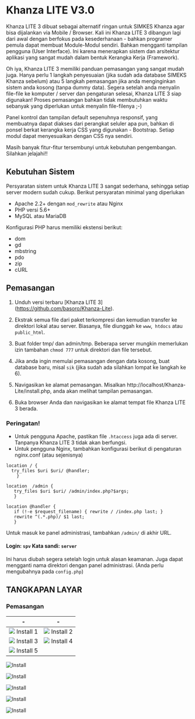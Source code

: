 # Khanza LITE V3.0

Khanza LITE 3  dibuat sebagai alternatif ringan untuk SIMKES Khanza agar bisa dijalankan via Mobile / Browser. Kali ini Khanza LITE 3  dibangun lagi dari awal dengan berfokus pada kesederhanaan - bahkan programer pemula dapat membuat Module-Modul sendiri. Bahkan mengganti tampilan pengguna (User Interface). Ini karena menerapkan sistem dan arsitektur aplikasi yang sangat mudah dalam bentuk Kerangka Kerja (Framework).

Oh iya, Khanza LITE 3  memiliki panduan pemasangan yang sangat mudah juga. Hanya perlu 1 langkah penyesuaian (jika sudah ada database SIMEKS Khanza sebelum) atau 5 langkah pemasangan jika anda menginginkan sistem anda kosong (tanpa dummy data). Segera setelah anda menyalin file-file ke komputer / server dan pengaturan selesai, Khanza LITE 3  siap digunakan! Proses pemasangan bahkan tidak membutuhkan waktu sebanyak yang diperlukan untuk menyalin file-filenya ;-)

Panel kontrol dan tampilan default sepenuhnya responsif, yang membuatnya dapat diakses dari perangkat seluler apa pun, bahkan di ponsel berkat kerangka kerja CSS yang digunakan - Bootstrap. Setiap modul dapat menyesuaikan dengan CSS nya sendiri.

Masih banyak fitur-fitur tersembunyi untuk kebutuhan pengembangan. Silahkan jelajahi!!


Kebutuhan Sistem
----------------

Persyaratan sistem untuk Khanza LITE 3  sangat sederhana, sehingga setiap server modern sudah cukup. Berikut persyaratan minimal yang diperlukan

+ Apache 2.2+ dengan `mod_rewrite` atau Nginx
+ PHP versi 5.6+
+ MySQL atau MariaDB

Konfigurasi PHP harus memiliki ekstensi berikut:

+ dom
+ gd
+ mbstring
+ pdo
+ zip
+ cURL

Pemasangan
----------

1. Unduh versi terbaru [Khanza LITE 3] (https://github.com/basoro/Khanza-Lite).

2. Ekstrak semua file dari paket terkompresi dan kemudian transfer ke direktori lokal atau server. Biasanya, file diunggah ke `www`,` htdocs` atau `public_html`.

3. Buat folder tmp/ dan admin/tmp. Beberapa server mungkin memerlukan izin tambahan `chmod 777` untuk direktori dan file tersebut.

4. Jika anda ingin memulai pemasangan dengan data kosong, buat database baru, misal `sik` (jika sudah ada silahkan lompat ke langkah ke 6).

5. Navigasikan ke alamat pemasangan. Misalkan http://localhost/Khanza-Lite/install.php, anda akan melihat tampilan pemasangan.

6. Buka browser Anda dan navigasikan ke alamat tempat file Khanza LITE 3 berada.

### Peringatan!
+ Untuk pengguna Apache, pastikan file `.htaccess` juga ada di server. Tanpanya Khanza LITE 3 tidak akan berfungsi.
+ Untuk pengguna Nginx, tambahkan konfigurasi berikut di pengaturan nginx.conf (atau sejenisnya)

```
location / {
  try_files $uri $uri/ @handler;
    }

location  /admin {
   try_files $uri $uri/ /admin/index.php?$args;
   }

location @handler {
   if (!-e $request_filename) { rewrite / /index.php last; }
   rewrite ^(.*.php)/ $1 last;
   }
```

Untuk masuk ke panel administrasi, tambahkan `/admin/` di akhir URL.
#### Login: `spv` Kata sandi: `server`
Ini harus diubah segera setelah login untuk alasan keamanan. Juga dapat mengganti nama direktori dengan panel administrasi.  (Anda perlu mengubahnya pada `config.php`)


## TANGKAPAN LAYAR

### Pemasangan

-|-
|:-------------------------:|:-------------------------:|
|<img src="https://raw.githubusercontent.com/basoro/Khanza-Lite/ataaka/screenshoot/install_1.png">  Install 1 |  <img src="https://raw.githubusercontent.com/basoro/Khanza-Lite/ataaka/screenshoot/install_2.png"> Install 2|
|<img src="https://raw.githubusercontent.com/basoro/Khanza-Lite/ataaka/screenshoot/install_3.png">  Install 3 |  <img src="https://raw.githubusercontent.com/basoro/Khanza-Lite/ataaka/screenshoot/install_4.png"> Install 4|
|<img src="https://raw.githubusercontent.com/basoro/Khanza-Lite/ataaka/screenshoot/install_5.png">  Install 5 |


![Install](https://raw.githubusercontent.com/basoro/Khanza-Lite/ataaka/screenshoot/install_1.png)

![Install](https://raw.githubusercontent.com/basoro/Khanza-Lite/ataaka/screenshoot/install_2.png)

![Install](https://raw.githubusercontent.com/basoro/Khanza-Lite/ataaka/screenshoot/install_3.png)

![Install](https://raw.githubusercontent.com/basoro/Khanza-Lite/ataaka/screenshoot/install_4.png)

![Install](https://raw.githubusercontent.com/basoro/Khanza-Lite/ataaka/screenshoot/install_5.png)
